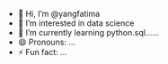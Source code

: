 - 👋 Hi, I’m @yangfatima
- 👀 I’m interested in data science
- 🌱 I’m currently learning python.sql......
- 😄 Pronouns: ...
- ⚡ Fun fact: ...

<!---
yangfatima/yangfatima is a ✨ special ✨ repository because its `README.md` (this file) appears on your GitHub profile.
You can click the Preview link to take a look at your changes.
--->
